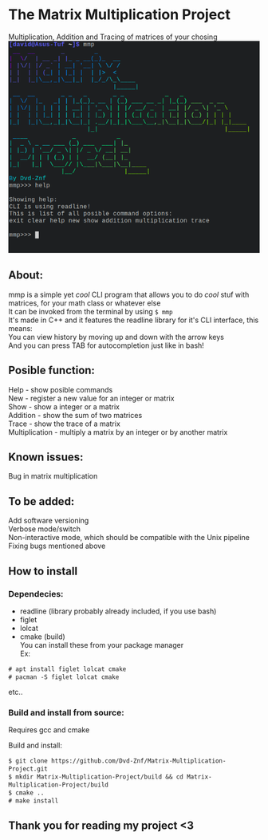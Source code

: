 # The Matrix Multiplication Project
Multiplication, Addition and Tracing of matrices of your chosing  
![Screenshot](/Screenshot.png)  
## About:
mmp is a simple yet _cool_ CLI program that allows you to do _cool_ stuf with matrices, for your math class or whatever else   
It can be invoked from the terminal by using  `$ mmp`    
It's made in C++ and it features the readline library for it's CLI interface, this means:   
You can view history by moving up and down with the arrow keys      
And you can press TAB for autocompletion just like in bash!    
## Posible function:
Help - show posible commands  
New - register a new value for an integer or matrix  
Show - show a integer or a matrix  
Addition - show the sum of two matrices  
Trace - show the trace of a matrix  
Multiplication - multiply a matrix by an integer or by another matrix  
## Known issues:
Bug in matrix multiplication       
## To be added:
Add software versioning    
Verbose mode/switch     
Non-interactive mode, which should be compatible with the Unix pipeline    
Fixing bugs mentioned above  
## How to install
### Dependecies:
- readline (library probably already included, if you use bash)    
- figlet   
- lolcat   
- cmake (build)   
You can install these from your package manager  
Ex:  
```console  
# apt install figlet lolcat cmake  
# pacman -S figlet lolcat cmake  
```
etc..  
### Build and install from source:
Requires gcc and cmake  
  
Build and install:  
```console   
$ git clone https://github.com/Dvd-Znf/Matrix-Multiplication-Project.git
$ mkdir Matrix-Multiplication-Project/build && cd Matrix-Multiplication-Project/build
$ cmake ..
# make install
```

## Thank you for reading my project <3
